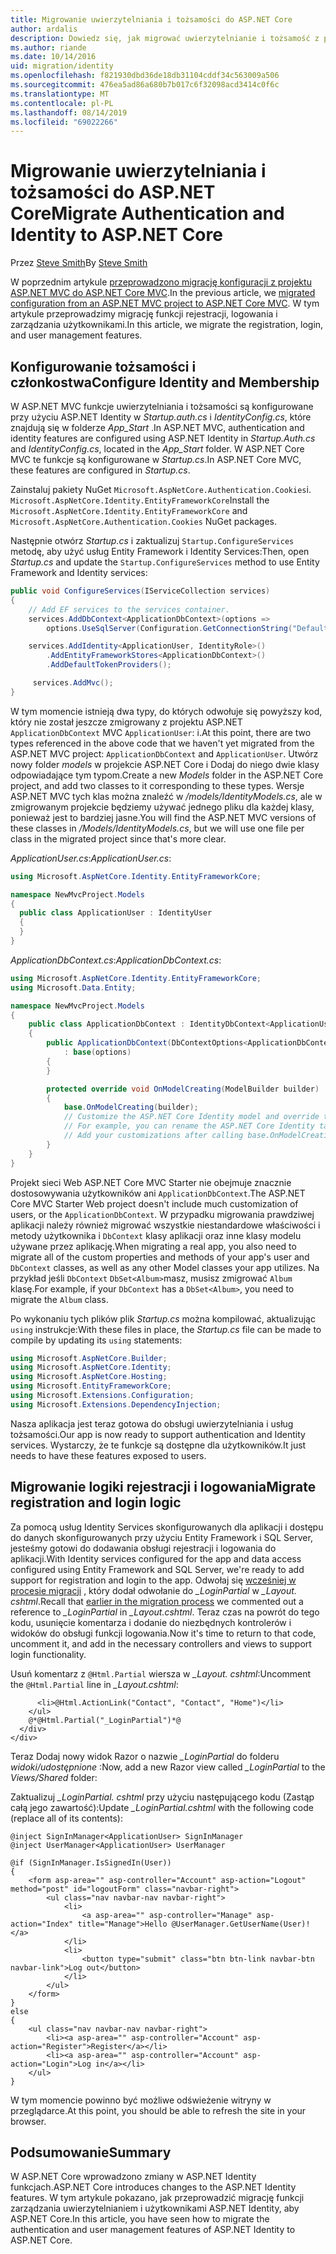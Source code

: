 ```yaml
---
title: Migrowanie uwierzytelniania i tożsamości do ASP.NET Core
author: ardalis
description: Dowiedz się, jak migrować uwierzytelnianie i tożsamość z projektu ASP.NET MVC do projektu MVC ASP.NET Core.
ms.author: riande
ms.date: 10/14/2016
uid: migration/identity
ms.openlocfilehash: f821930dbd36de18db31104cddf34c563009a506
ms.sourcegitcommit: 476ea5ad86a680b7b017c6f32098acd3414c0f6c
ms.translationtype: MT
ms.contentlocale: pl-PL
ms.lasthandoff: 08/14/2019
ms.locfileid: "69022266"
---
```

# <a name="migrate-authentication-and-identity-to-aspnet-core"></a><span data-ttu-id="2b586-103">Migrowanie uwierzytelniania i tożsamości do ASP.NET Core</span><span class="sxs-lookup"><span data-stu-id="2b586-103">Migrate Authentication and Identity to ASP.NET Core</span></span>

<span data-ttu-id="2b586-104">Przez [Steve Smith](https://ardalis.com/)</span><span class="sxs-lookup"><span data-stu-id="2b586-104">By [Steve Smith](https://ardalis.com/)</span></span>

<span data-ttu-id="2b586-105">W poprzednim artykule [przeprowadzono migrację konfiguracji z projektu ASP.NET MVC do ASP.NET Core MVC](xref:migration/configuration).</span><span class="sxs-lookup"><span data-stu-id="2b586-105">In the previous article, we [migrated configuration from an ASP.NET MVC project to ASP.NET Core MVC](xref:migration/configuration).</span></span> <span data-ttu-id="2b586-106">W tym artykule przeprowadzimy migrację funkcji rejestracji, logowania i zarządzania użytkownikami.</span><span class="sxs-lookup"><span data-stu-id="2b586-106">In this article, we migrate the registration, login, and user management features.</span></span>

## <a name="configure-identity-and-membership"></a><span data-ttu-id="2b586-107">Konfigurowanie tożsamości i członkostwa</span><span class="sxs-lookup"><span data-stu-id="2b586-107">Configure Identity and Membership</span></span>

<span data-ttu-id="2b586-108">W ASP.NET MVC funkcje uwierzytelniania i tożsamości są konfigurowane przy użyciu ASP.NET Identity w *Startup.auth.cs* i *IdentityConfig.cs*, które znajdują się w folderze *App_Start* .</span><span class="sxs-lookup"><span data-stu-id="2b586-108">In ASP.NET MVC, authentication and identity features are configured using ASP.NET Identity in *Startup.Auth.cs* and *IdentityConfig.cs*, located in the *App_Start* folder.</span></span> <span data-ttu-id="2b586-109">W ASP.NET Core MVC te funkcje są konfigurowane w *Startup.cs*.</span><span class="sxs-lookup"><span data-stu-id="2b586-109">In ASP.NET Core MVC, these features are configured in *Startup.cs*.</span></span>

<span data-ttu-id="2b586-110">Zainstaluj pakiety NuGet `Microsoft.AspNetCore.Authentication.Cookies`i. `Microsoft.AspNetCore.Identity.EntityFrameworkCore`</span><span class="sxs-lookup"><span data-stu-id="2b586-110">Install the `Microsoft.AspNetCore.Identity.EntityFrameworkCore` and `Microsoft.AspNetCore.Authentication.Cookies` NuGet packages.</span></span>

<span data-ttu-id="2b586-111">Następnie otwórz *Startup.cs* i zaktualizuj `Startup.ConfigureServices` metodę, aby użyć usług Entity Framework i Identity Services:</span><span class="sxs-lookup"><span data-stu-id="2b586-111">Then, open *Startup.cs* and update the `Startup.ConfigureServices` method to use Entity Framework and Identity services:</span></span>

```csharp
public void ConfigureServices(IServiceCollection services)
{
    // Add EF services to the services container.
    services.AddDbContext<ApplicationDbContext>(options =>
        options.UseSqlServer(Configuration.GetConnectionString("DefaultConnection")));

    services.AddIdentity<ApplicationUser, IdentityRole>()
        .AddEntityFrameworkStores<ApplicationDbContext>()
        .AddDefaultTokenProviders();

     services.AddMvc();
}
```

<span data-ttu-id="2b586-112">W tym momencie istnieją dwa typy, do których odwołuje się powyższy kod, który nie został jeszcze zmigrowany z projektu ASP.NET `ApplicationDbContext` MVC `ApplicationUser`: i.</span><span class="sxs-lookup"><span data-stu-id="2b586-112">At this point, there are two types referenced in the above code that we haven't yet migrated from the ASP.NET MVC project: `ApplicationDbContext` and `ApplicationUser`.</span></span> <span data-ttu-id="2b586-113">Utwórz nowy folder *models* w projekcie ASP.NET Core i Dodaj do niego dwie klasy odpowiadające tym typom.</span><span class="sxs-lookup"><span data-stu-id="2b586-113">Create a new *Models* folder in the ASP.NET Core project, and add two classes to it corresponding to these types.</span></span> <span data-ttu-id="2b586-114">Wersje ASP.NET MVC tych klas można znaleźć w */models/IdentityModels.cs*, ale w zmigrowanym projekcie będziemy używać jednego pliku dla każdej klasy, ponieważ jest to bardziej jasne.</span><span class="sxs-lookup"><span data-stu-id="2b586-114">You will find the ASP.NET MVC versions of these classes in */Models/IdentityModels.cs*, but we will use one file per class in the migrated project since that's more clear.</span></span>

<span data-ttu-id="2b586-115">*ApplicationUser.cs*:</span><span class="sxs-lookup"><span data-stu-id="2b586-115">*ApplicationUser.cs*:</span></span>

```csharp
using Microsoft.AspNetCore.Identity.EntityFrameworkCore;

namespace NewMvcProject.Models
{
  public class ApplicationUser : IdentityUser
  {
  }
}
```

<span data-ttu-id="2b586-116">*ApplicationDbContext.cs*:</span><span class="sxs-lookup"><span data-stu-id="2b586-116">*ApplicationDbContext.cs*:</span></span>

```csharp
using Microsoft.AspNetCore.Identity.EntityFrameworkCore;
using Microsoft.Data.Entity;

namespace NewMvcProject.Models
{
    public class ApplicationDbContext : IdentityDbContext<ApplicationUser>
    {
        public ApplicationDbContext(DbContextOptions<ApplicationDbContext> options)
            : base(options)
        {
        }

        protected override void OnModelCreating(ModelBuilder builder)
        {
            base.OnModelCreating(builder);
            // Customize the ASP.NET Core Identity model and override the defaults if needed.
            // For example, you can rename the ASP.NET Core Identity table names and more.
            // Add your customizations after calling base.OnModelCreating(builder);
        }
    }
}
```

<span data-ttu-id="2b586-117">Projekt sieci Web ASP.NET Core MVC Starter nie obejmuje znacznie dostosowywania użytkowników ani `ApplicationDbContext`.</span><span class="sxs-lookup"><span data-stu-id="2b586-117">The ASP.NET Core MVC Starter Web project doesn't include much customization of users, or the `ApplicationDbContext`.</span></span> <span data-ttu-id="2b586-118">W przypadku migrowania prawdziwej aplikacji należy również migrować wszystkie niestandardowe właściwości i metody użytkownika i `DbContext` klasy aplikacji oraz inne klasy modelu używane przez aplikację.</span><span class="sxs-lookup"><span data-stu-id="2b586-118">When migrating a real app, you also need to migrate all of the custom properties and methods of your app's user and `DbContext` classes, as well as any other Model classes your app utilizes.</span></span> <span data-ttu-id="2b586-119">Na przykład jeśli `DbContext` `DbSet<Album>`masz, musisz zmigrować `Album` klasę.</span><span class="sxs-lookup"><span data-stu-id="2b586-119">For example, if your `DbContext` has a `DbSet<Album>`, you need to migrate the `Album` class.</span></span>

<span data-ttu-id="2b586-120">Po wykonaniu tych plików plik *Startup.cs* można kompilować, aktualizując `using` instrukcje:</span><span class="sxs-lookup"><span data-stu-id="2b586-120">With these files in place, the *Startup.cs* file can be made to compile by updating its `using` statements:</span></span>

```csharp
using Microsoft.AspNetCore.Builder;
using Microsoft.AspNetCore.Identity;
using Microsoft.AspNetCore.Hosting;
using Microsoft.EntityFrameworkCore;
using Microsoft.Extensions.Configuration;
using Microsoft.Extensions.DependencyInjection;
```

<span data-ttu-id="2b586-121">Nasza aplikacja jest teraz gotowa do obsługi uwierzytelniania i usług tożsamości.</span><span class="sxs-lookup"><span data-stu-id="2b586-121">Our app is now ready to support authentication and Identity services.</span></span> <span data-ttu-id="2b586-122">Wystarczy, że te funkcje są dostępne dla użytkowników.</span><span class="sxs-lookup"><span data-stu-id="2b586-122">It just needs to have these features exposed to users.</span></span>

## <a name="migrate-registration-and-login-logic"></a><span data-ttu-id="2b586-123">Migrowanie logiki rejestracji i logowania</span><span class="sxs-lookup"><span data-stu-id="2b586-123">Migrate registration and login logic</span></span>

<span data-ttu-id="2b586-124">Za pomocą usług Identity Services skonfigurowanych dla aplikacji i dostępu do danych skonfigurowanych przy użyciu Entity Framework i SQL Server, jesteśmy gotowi do dodawania obsługi rejestracji i logowania do aplikacji.</span><span class="sxs-lookup"><span data-stu-id="2b586-124">With Identity services configured for the app and data access configured using Entity Framework and SQL Server, we're ready to add support for registration and login to the app.</span></span> <span data-ttu-id="2b586-125">Odwołaj się [wcześniej w procesie migracji](xref:migration/mvc#migrate-the-layout-file) , który dodał odwołanie do *_LoginPartial* w *_Layout. cshtml*.</span><span class="sxs-lookup"><span data-stu-id="2b586-125">Recall that [earlier in the migration process](xref:migration/mvc#migrate-the-layout-file) we commented out a reference to *_LoginPartial* in *_Layout.cshtml*.</span></span> <span data-ttu-id="2b586-126">Teraz czas na powrót do tego kodu, usunięcie komentarza i dodanie do niezbędnych kontrolerów i widoków do obsługi funkcji logowania.</span><span class="sxs-lookup"><span data-stu-id="2b586-126">Now it's time to return to that code, uncomment it, and add in the necessary controllers and views to support login functionality.</span></span>

<span data-ttu-id="2b586-127">Usuń komentarz z `@Html.Partial` wiersza w *_Layout. cshtml*:</span><span class="sxs-lookup"><span data-stu-id="2b586-127">Uncomment the `@Html.Partial` line in *_Layout.cshtml*:</span></span>

```cshtml
      <li>@Html.ActionLink("Contact", "Contact", "Home")</li>
    </ul>
    @*@Html.Partial("_LoginPartial")*@
  </div>
</div>
```

<span data-ttu-id="2b586-128">Teraz Dodaj nowy widok Razor o nazwie *_LoginPartial* do folderu *widoki/udostępnione* :</span><span class="sxs-lookup"><span data-stu-id="2b586-128">Now, add a new Razor view called *_LoginPartial* to the *Views/Shared* folder:</span></span>

<span data-ttu-id="2b586-129">Zaktualizuj *_LoginPartial. cshtml* przy użyciu następującego kodu (Zastąp całą jego zawartość):</span><span class="sxs-lookup"><span data-stu-id="2b586-129">Update *_LoginPartial.cshtml* with the following code (replace all of its contents):</span></span>

```cshtml
@inject SignInManager<ApplicationUser> SignInManager
@inject UserManager<ApplicationUser> UserManager

@if (SignInManager.IsSignedIn(User))
{
    <form asp-area="" asp-controller="Account" asp-action="Logout" method="post" id="logoutForm" class="navbar-right">
        <ul class="nav navbar-nav navbar-right">
            <li>
                <a asp-area="" asp-controller="Manage" asp-action="Index" title="Manage">Hello @UserManager.GetUserName(User)!</a>
            </li>
            <li>
                <button type="submit" class="btn btn-link navbar-btn navbar-link">Log out</button>
            </li>
        </ul>
    </form>
}
else
{
    <ul class="nav navbar-nav navbar-right">
        <li><a asp-area="" asp-controller="Account" asp-action="Register">Register</a></li>
        <li><a asp-area="" asp-controller="Account" asp-action="Login">Log in</a></li>
    </ul>
}
```

<span data-ttu-id="2b586-130">W tym momencie powinno być możliwe odświeżenie witryny w przeglądarce.</span><span class="sxs-lookup"><span data-stu-id="2b586-130">At this point, you should be able to refresh the site in your browser.</span></span>

## <a name="summary"></a><span data-ttu-id="2b586-131">Podsumowanie</span><span class="sxs-lookup"><span data-stu-id="2b586-131">Summary</span></span>

<span data-ttu-id="2b586-132">W ASP.NET Core wprowadzono zmiany w ASP.NET Identity funkcjach.</span><span class="sxs-lookup"><span data-stu-id="2b586-132">ASP.NET Core introduces changes to the ASP.NET Identity features.</span></span> <span data-ttu-id="2b586-133">W tym artykule pokazano, jak przeprowadzić migrację funkcji zarządzania uwierzytelnianiem i użytkownikami ASP.NET Identity, aby ASP.NET Core.</span><span class="sxs-lookup"><span data-stu-id="2b586-133">In this article, you have seen how to migrate the authentication and user management features of ASP.NET Identity to ASP.NET Core.</span></span>
